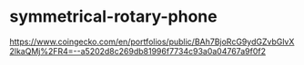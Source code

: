 # symmetrical-rotary-phone
https://www.coingecko.com/en/portfolios/public/BAh7BjoRcG9ydGZvbGlvX2lkaQMj%2FR4=--a5202d8c269db81996f7734c93a0a04767a9f0f2
